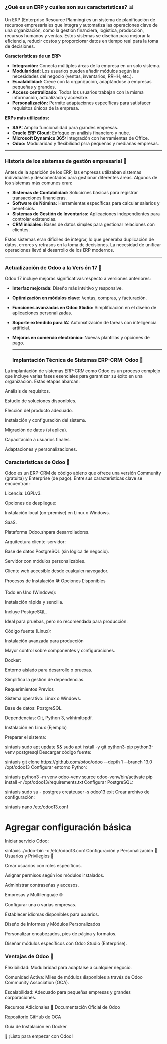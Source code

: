 ### ¿Qué es un ERP y cuáles son sus características? 📊

Un ERP (Enterprise Resource Planning) es un sistema de planificación de recursos empresariales que integra y automatiza las operaciones clave de una organización, como la gestión financiera, logística, producción, recursos humanos y ventas. Estos sistemas se diseñan para mejorar la eficiencia, reducir costos y proporcionar datos en tiempo real para la toma de decisiones.

**Características de un ERP:**

- **Integración:** Conecta múltiples áreas de la empresa en un solo sistema.
- **Modularidad:** Los usuarios pueden añadir módulos según las necesidades del negocio (ventas, inventarios, RRHH, etc.).
- **Escalabilidad:** Crece con la organización, adaptándose a empresas pequeñas y grandes.
- **Acceso centralizado:** Todos los usuarios trabajan con la misma información, actualizada y accesible.
- **Personalización:** Permite adaptaciones específicas para satisfacer requisitos únicos de la empresa.

**ERPs más utilizados:**

- **SAP:** Amplia funcionalidad para grandes empresas.
- **Oracle ERP Cloud:** Enfoque en análisis financiero y nube.
- **Microsoft Dynamics 365:** Integración con herramientas de Office.
- **Odoo:** Modularidad y flexibilidad para pequeñas y medianas empresas.

---

### Historia de los sistemas de gestión empresarial 📜

Antes de la aparición de los ERP, las empresas utilizaban sistemas individuales y desconectados para gestionar diferentes áreas. Algunos de los sistemas más comunes eran:

- **Sistemas de Contabilidad:** Soluciones básicas para registrar transacciones financieras.
- **Software de Nómina:** Herramientas específicas para calcular salarios y beneficios.
- **Sistemas de Gestión de Inventarios:** Aplicaciones independientes para controlar existencias.
- **CRM iniciales:** Bases de datos simples para gestionar relaciones con clientes.

Estos sistemas eran difíciles de integrar, lo que generaba duplicación de datos, errores y retrasos en la toma de decisiones. La necesidad de unificar operaciones llevó al desarrollo de los ERP modernos.

---

### Actualización de Odoo a la Versión 17 🚀

Odoo 17 incluye mejoras significativas respecto a versiones anteriores:

- **Interfaz mejorada:** Diseño más intuitivo y responsive.
- **Optimización en módulos clave:** Ventas, compras, y facturación.
- **Funciones avanzadas en Odoo Studio:** Simplificación en el diseño de aplicaciones personalizadas.
- **Soporte extendido para IA:** Automatización de tareas con inteligencia artificial.
- **Mejoras en comercio electrónico:** Nuevas plantillas y opciones de pago.

  ---
  ### Implantación Técnica de Sistemas ERP-CRM: Odoo 🔧
La implantación de sistemas ERP-CRM como Odoo es un proceso complejo que incluye varias fases esenciales para garantizar su éxito en una organización. Estas etapas abarcan:

Análisis de requisitos.

Estudio de soluciones disponibles.

Elección del producto adecuado.

Instalación y configuración del sistema.

Migración de datos (si aplica).

Capacitación a usuarios finales.

Adaptaciones y personalizaciones.

### Características de Odoo 🔄
Odoo es un ERP-CRM de código abierto que ofrece una versión Community (gratuita) y Enterprise (de pago). Entre sus características clave se encuentran:

Licencia: LGPLv3.

Opciones de despliegue:

Instalación local (on-premise) en Linux o Windows.

SaaS.

Plataforma Odoo.shpara desarrolladores.

Arquitectura cliente-servidor:

Base de datos PostgreSQL (sin lógica de negocio).

Servidor con módulos personalizables.

Cliente web accesible desde cualquier navegador.

Procesos de Instalación 🛠️
Opciones Disponibles

Todo en Uno (Windows):

Instalación rápida y sencilla.

Incluye PostgreSQL.

Ideal para pruebas, pero no recomendada para producción.

Código fuente (Linux):

Instalación avanzada para producción.

Mayor control sobre componentes y configuraciones.

Docker:

Entorno aislado para desarrollo o pruebas.

Simplifica la gestión de dependencias.

Requerimientos Previos

Sistema operativo: Linux o Windows.

Base de datos: PostgreSQL.

Dependencias: Git, Python 3, wkhtmltopdf.

Instalación en Linux (Ejemplo)

Preparar el sistema:

sintaxis
sudo apt update && sudo apt install -y git python3-pip python3-venv postgresql
Descargar código fuente:

sintaxis
git clone https://github.com/odoo/odoo --depth 1 --branch 13.0 /opt/odoo13
Configurar entorno Python:

sintaxis
python3 -m venv odoo-venv
source odoo-venv/bin/activate
pip install -r /opt/odoo13/requirements.txt
Configurar PostgreSQL:

sintaxis
sudo su - postgres
createuser -s odoo13
exit
Crear archivo de configuración:

sintaxis
nano /etc/odoo13.conf
# Agregar configuración básica
Iniciar servicio Odoo:

sintaxis
./odoo-bin -c /etc/odoo13.conf
Configuración y Personalización 🎨
Usuarios y Privilegios 🔑

Crear usuarios con roles específicos.

Asignar permisos según los módulos instalados.

Administrar contraseñas y accesos.

Empresas y Multilenguaje 🌐

Configurar una o varias empresas.

Establecer idiomas disponibles para usuarios.

Diseño de Informes y Módulos Personalizados

Personalizar encabezados, pies de página y formatos.

Diseñar módulos específicos con Odoo Studio (Enterprise).

### Ventajas de Odoo 🚀
Flexibilidad: Modularidad para adaptarse a cualquier negocio.

Comunidad Activa: Miles de módulos disponibles a través de Odoo Community Association (OCA).

Escalabilidad: Adecuado para pequeñas empresas y grandes corporaciones.

Recursos Adicionales 📖
Documentación Oficial de Odoo

Repositorio GitHub de OCA

Guía de Instalación en Docker

🎉 ¡Listo para empezar con Odoo!



